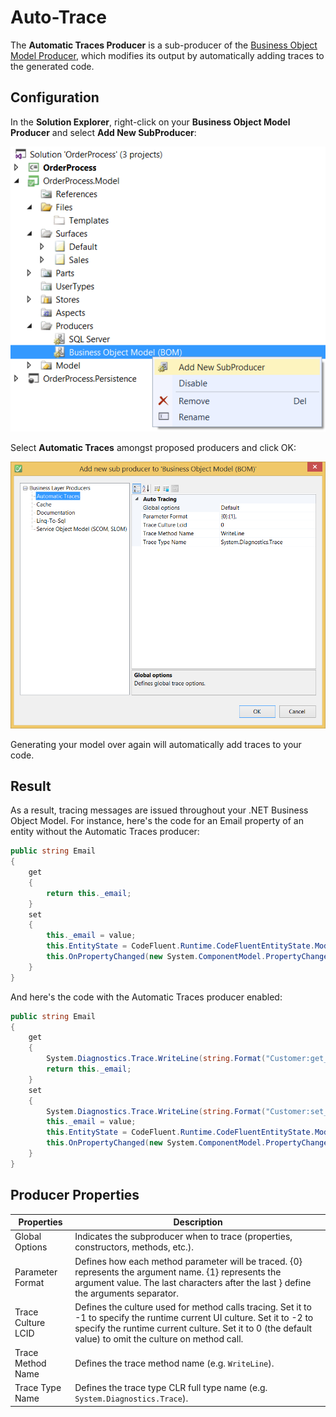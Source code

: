 # Auto-Trace

The **Automatic Traces Producer** is a sub-producer of the [Business Object Model Producer](../code-generators/c_business_object_model_generator.md), which modifies its output by automatically adding traces to the generated code.

## Configuration

In the **Solution Explorer**, right-click on your **Business Object Model Producer** and select **Add New SubProducer**:

![](img/auto-trace-01.png)

Select **Automatic Traces** amongst proposed producers and click OK:

![](img/auto-trace-02.png)

Generating your model over again will automatically add traces to your code.

## Result

As a result, tracing messages are issued throughout your .NET Business Object Model. For instance, here's the code for an Email property of an entity without the Automatic Traces producer:

```csharp
public string Email
{
    get
    {
        return this._email;
    }
    set
    {
        this._email = value;
        this.EntityState = CodeFluent.Runtime.CodeFluentEntityState.Modified;
        this.OnPropertyChanged(new System.ComponentModel.PropertyChangedEventArgs("Email"));
    }
}
```

And here's the code with the Automatic Traces producer enabled:

```csharp
public string Email
{
    get
    {
        System.Diagnostics.Trace.WriteLine(string.Format("Customer:get_Email< traceRet0:\'{0}\'", this._email));
        return this._email;
    }
    set
    {
        System.Diagnostics.Trace.WriteLine(string.Format("Customer:set_Email> value:\'{0}\'", value));
        this._email = value;
        this.EntityState = CodeFluent.Runtime.CodeFluentEntityState.Modified;
        this.OnPropertyChanged(new System.ComponentModel.PropertyChangedEventArgs("Email"));
    }
}
```

## Producer Properties

| Properties | Description |
| -- | -- |
| Global Options | Indicates the subproducer when to trace (properties, constructors, methods, etc.). |
| Parameter Format | Defines how each method parameter will be traced. {0} represents the argument name. {1} represents the argument value. The last characters after the last } define the arguments separator. |
| Trace Culture LCID | Defines the culture used for method calls tracing. Set it to -1 to specify the runtime current UI culture. Set it to -2 to specify the runtime current culture. Set it to 0 (the default value) to omit the culture on method call. |
| Trace Method Name | Defines the trace method name (e.g. ```WriteLine```). |
| Trace Type Name | Defines the trace type CLR full type name (e.g. ```System.Diagnostics.Trace```). |
